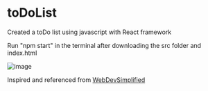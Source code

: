 # toDoList
Created a toDo list using javascript with React framework

Run "npm start" in the terminal after downloading the src folder and index.html


![image](https://github.com/tae7un/toDoList/assets/150519338/cce56db8-9f95-4bd8-9a0a-81f2a5915eff)

Inspired and referenced from [WebDevSimplified](https://www.youtube.com/@WebDevSimplified)
